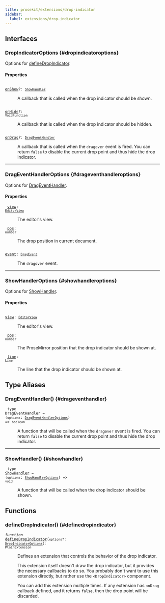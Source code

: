 ```yaml
---
title: prosekit/extensions/drop-indicator
sidebar:
  label: extensions/drop-indicator
---
```


## Interfaces

### DropIndicatorOptions {#dropindicatoroptions}

Options for [defineDropIndicator](#definedropindicator).

#### Properties

<dl>

<dt>

<code data-typedoc-code><i></i> <a id="onshow" href="#onshow">onShow</a><i>?</i>: [`ShowHandler`](#showhandler)</code>

</dt>

<dd>

A callback that is called when the drop indicator should be shown.

</dd>

</dl>

<dl>

<dt>

<code data-typedoc-code><i></i> <a id="onhide" href="#onhide">onHide</a><i>?</i>: `VoidFunction`</code>

</dt>

<dd>

A callback that is called when the drop indicator should be hidden.

</dd>

</dl>

<dl>

<dt>

<code data-typedoc-code><i></i> <a id="ondrag" href="#ondrag">onDrag</a><i>?</i>: [`DragEventHandler`](#drageventhandler)</code>

</dt>

<dd>

A callback that is called when the `dragover` event is fired. You can
return `false` to disable the current drop point and thus hide the drop
indicator.

</dd>

</dl>

***

### DragEventHandlerOptions {#drageventhandleroptions}

Options for [DragEventHandler](#drageventhandler).

#### Properties

<dl>

<dt>

<code data-typedoc-code><i></i> <a id="view" href="#view">view</a>: [`EditorView`](../pm/view.md#editorview)</code>

</dt>

<dd>

The editor's view.

</dd>

</dl>

<dl>

<dt>

<code data-typedoc-code><i></i> <a id="pos" href="#pos">pos</a>: `number`</code>

</dt>

<dd>

The drop position in current document.

</dd>

</dl>

<dl>

<dt>

<code data-typedoc-code><i></i> <a id="event" href="#event">event</a>: [`DragEvent`](https://developer.mozilla.org/docs/Web/API/DragEvent)</code>

</dt>

<dd>

The `dragover` event.

</dd>

</dl>

***

### ShowHandlerOptions {#showhandleroptions}

Options for [ShowHandler](#showhandler).

#### Properties

<dl>

<dt>

<code data-typedoc-code><i></i> <a id="view-1" href="#view-1">view</a>: [`EditorView`](../pm/view.md#editorview)</code>

</dt>

<dd>

The editor's view.

</dd>

</dl>

<dl>

<dt>

<code data-typedoc-code><i></i> <a id="pos-1" href="#pos-1">pos</a>: `number`</code>

</dt>

<dd>

The ProseMirror position that the drop indicator should be shown at.

</dd>

</dl>

<dl>

<dt>

<code data-typedoc-code><i></i> <a id="line" href="#line">line</a>: `Line`</code>

</dt>

<dd>

The line that the drop indicator should be shown at.

</dd>

</dl>

## Type Aliases

### DragEventHandler() {#drageventhandler}

<dl>

<dt>

<code data-typedoc-code><i></i> type <a id="drageventhandler" href="#drageventhandler">DragEventHandler</a> = (`options`: [`DragEventHandlerOptions`](#drageventhandleroptions)) => `boolean`</code>

</dt>

<dd>

A function that will be called when the `dragover` event is fired. You can
return `false` to disable the current drop point and thus hide the drop
indicator.

</dd>

</dl>

***

### ShowHandler() {#showhandler}

<dl>

<dt>

<code data-typedoc-code><i></i> type <a id="showhandler" href="#showhandler">ShowHandler</a> = (`options`: [`ShowHandlerOptions`](#showhandleroptions)) => `void`</code>

</dt>

<dd>

A function that will be called when the drop indicator should be shown.

</dd>

</dl>

## Functions

### defineDropIndicator() {#definedropindicator}

<dl>

<dt>

<code data-typedoc-code><i>function</i> <i></i> <a id="definedropindicator" href="#definedropindicator">defineDropIndicator</a>(`options?`: [`DropIndicatorOptions`](#dropindicatoroptions)): `PlainExtension`</code>

</dt>

<dd>

Defines an extension that controls the behavior of the drop indicator.

This extension itself doesn't draw the drop indicator, but it provides the
necessary callbacks to do so. You probably don't want to use this extension
directly, but rather use the `<DropIndicator>` component.

You can add this extension multiple times. If any extension has `onDrag`
callback defined, and it returns `false`, then the drop point will be
discarded.

</dd>

</dl>
